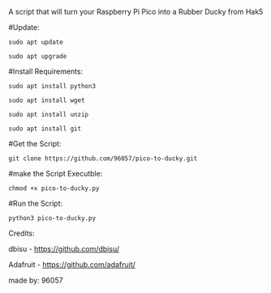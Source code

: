 A script that will turn your Raspberry Pi Pico into a Rubber Ducky from Hak5

#Update:

```sudo apt update```

```sudo apt upgrade```


#Install Requirements:

```sudo apt install python3```

```sudo apt install wget```

```sudo apt install unzip```

```sudo apt install git```

#Get the Script:

```git clone https://github.com/96057/pico-to-ducky.git```

#make the Script Executble:

```chmod +x pico-to-ducky.py```

#Run the Script:

```python3 pico-to-ducky.py```








Credits:

dbisu - https://github.com/dbisu/

Adafruit - https://github.com/adafruit/

made by: 96057
